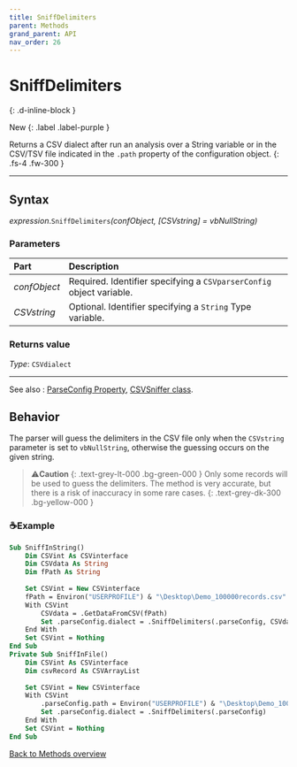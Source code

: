 ```yaml
---
title: SniffDelimiters
parent: Methods
grand_parent: API
nav_order: 26
---
```


# SniffDelimiters
{: .d-inline-block }

New
{: .label .label-purple }

Returns a CSV dialect after run an analysis over a String variable or in the CSV/TSV file indicated in the `.path` property of the configuration object.
{: .fs-4 .fw-300 }

---

## Syntax

*expression*.`SniffDelimiters`*(confObject, \[CSVstring\] = vbNullString)*

### Parameters

<table>
<thead>
<tr>
<th style="text-align: left;">Part</th>
<th style="text-align: left;">Description</th>
</tr>
</thead>
<tbody>
<tr>
<td style="text-align: left;"><em>confObject</em></td>
<td style="text-align: left;">Required. Identifier specifying a <code>CSVparserConfig</code> object variable.</td>
</tr>
<tr>
<td style="text-align: left;"><em>CSVstring</em></td>
<td style="text-align: left;">Optional. Identifier specifying a <code>String</code> Type variable.</td>
</tr>
</tbody>
</table>

### Returns value

*Type*: `CSVdialect`

---

See also
: [ParseConfig Property](https://ws-garcia.github.io/VBA-CSV-interface/api/properties/parseconf.html), [CSVSniffer class](https://ws-garcia.github.io/VBA-CSV-interface/api/csvsniffer.html).

## Behavior

The parser will guess the delimiters in the CSV file only when the `CSVstring` parameter is set to `vbNullString`, otherwise the guessing occurs on the given string.

>⚠️**Caution**
>{: .text-grey-lt-000 .bg-green-000 }
>Only some records will be used to guess the delimiters. The method is very accurate, but there is a risk of inaccuracy in some rare cases.
{: .text-grey-dk-300 .bg-yellow-000 }

### ☕Example

```vb
Sub SniffInString()
    Dim CSVint As CSVinterface
    Dim CSVdata As String
    Dim fPath As String
    
    Set CSVint = New CSVinterface
    fPath = Environ("USERPROFILE") & "\Desktop\Demo_100000records.csv"
    With CSVint
        CSVdata = .GetDataFromCSV(fPath)
        Set .parseConfig.dialect = .SniffDelimiters(.parseConfig, CSVdata)      'Sniff delimiters and save to config object
    End With
    Set CSVint = Nothing
End Sub
Private Sub SniffInFile()
    Dim CSVint As CSVinterface
    Dim csvRecord As CSVArrayList
            
    Set CSVint = New CSVinterface
    With CSVint
        .parseConfig.path = Environ("USERPROFILE") & "\Desktop\Demo_100000records.csv"
        Set .parseConfig.dialect = .SniffDelimiters(.parseConfig)                           'Sniff delimiters and save to config object
    End With
    Set CSVint = Nothing
End Sub
```

[Back to Methods overview](https://ws-garcia.github.io/VBA-CSV-interface/api/methods/)